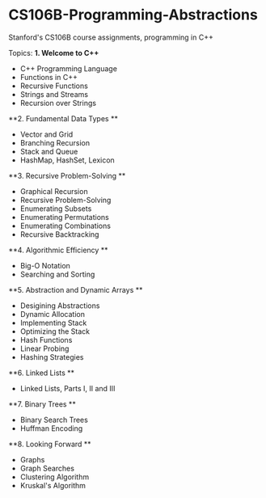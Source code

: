 # CS106B-Programming-Abstractions
Stanford's CS106B course assignments, programming in C++

Topics:
**1. Welcome to C++**

- C++ Programming Language
- Functions in C++
- Recursive Functions
- Strings and Streams
- Recursion over Strings

**2. Fundamental Data Types
**
- Vector and Grid
- Branching Recursion
- Stack and Queue
- HashMap, HashSet, Lexicon

**3. Recursive Problem-Solving
**
- Graphical Recursion
- Recursive Problem-Solving
- Enumerating Subsets
- Enumerating Permutations
- Enumerating Combinations
- Recursive Backtracking

**4. Algorithmic Efficiency
**
- Big-O Notation
- Searching and Sorting

**5. Abstraction and Dynamic Arrays
**
- Desigining Abstractions
- Dynamic Allocation
- Implementing Stack
- Optimizing the Stack
- Hash Functions
- Linear Probing
- Hashing Strategies

**6. Linked Lists
**
- Linked Lists, Parts I, II and III

**7. Binary Trees
**
- Binary Search Trees
- Huffman Encoding

**8. Looking Forward
**
- Graphs
- Graph Searches
- Clustering Algorithm
- Kruskal's Algorithm
